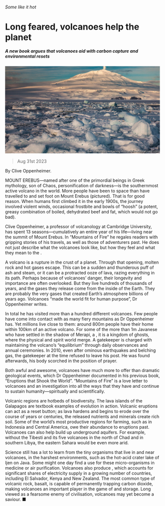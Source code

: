 ###### Some like it hot

# Long feared, volcanoes help the planet 

##### A new book argues that volcanoes aid with carbon capture and environmental resets 

![image](images/20230902_CUP001.jpg) 

> Aug 31st 2023 

By Clive Oppenheimer. 

MOUNT EREBUS—named after one of the primordial beings in Greek mythology, son of Chaos, personification of darkness—is the southernmost active volcano in the world. More people have been to space than have travelled to  and set foot on Mount Erebus (pictured). That is for good reason. When humans first climbed it in the early 1900s, the journey involved violent winds, occasional frostbite and bowls of “hoosh” (a potent, greasy combination of boiled, dehydrated beef and fat, which would not go bad). 

Clive Oppenheimer, a professor of volcanology at Cambridge University, has spent 13 seasons—cumulatively an entire year of his life—living near the summit of Mount Erebus. In “Mountains of Fire” he regales readers with gripping stories of his travels, as well as those of adventurers past. He does not just describe what the volcanoes look like, but how they feel and what they mean to the .

A volcano is a rupture in the crust of a planet. Through that opening, molten rock and hot gases escape. This can be a sudden and thunderous puff of ash and steam, or it can be a protracted ooze of lava, razing everything in its path. Perhaps because of volcanoes’ danger, their longevity and importance are often overlooked. But they live hundreds of thousands of years, and the gases they release come from the inside of the Earth. They are probably the very gases that created Earth’s atmosphere billions of years ago. Volcanoes “made the world fit for human purpose”, Dr Oppenheimer writes.

In total he has visited more than a hundred different volcanoes. Few people have come into contact with as many fiery mountains as Dr Oppenheimer has. Yet millions live close to them: around 800m people have their home within 100km of an active volcano. For some of the more than 1m Javanese who have settled in the shadow of Merapi, a , it is a kingdom of ghosts, where the physical and spirit world merge. A gatekeeper is charged with maintaining the volcano’s “equilibrium” through daily observances and annual ceremonies. In 2010, even after ominous earthquakes and belching gas, the gatekeeper at the time refused to leave his post. He was found afterwards, his body scorched in the position of prayer.

Both awful and awesome, volcanoes have much more to offer than dramatic geological events, which Dr Oppenheimer documented in his previous book, “Eruptions that Shook the World”. “Mountains of Fire” is a love letter to volcanoes and an investigation into all the ways that they have and continue to sustain humanity—spiritually and scientifically. 

Volcanic regions are hotbeds of biodiversity. The lava islands of the Galapagos are textbook examples of evolution in action. Volcanic eruptions can act as a reset button; as lava hardens and begins to erode over the course of years or centuries, the released nutrients and minerals create rich soil. Some of the world’s most productive regions for farming, such as in Indonesia and Central America, owe their abundance to eruptions past. Volcanoes can also help build up underground aquifers. For example, without the Tibesti and its five volcanoes in the north of Chad and in southern Libya, the eastern Sahara would be even more arid.

Science still has a lot to learn from the tiny organisms that live in and near volcanoes, in the harshest environments, such as the hot-acid crater lake of Ijen on Java. Some might one day find a use for these micro-organisms in medicine or air purification. Volcanoes also produce , which accounts for significant shares of electricity supply in a growing number of countries, including El Salvador, Kenya and New Zealand. The most common type of volcanic rock, basalt, is capable of permanently trapping carbon dioxide, making volcanoes an important player in the game of  and storage. Long viewed as a fearsome enemy of civilisation, volcanoes may yet become a saviour. ■


